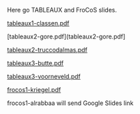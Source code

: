Here go TABLEAUX and FroCoS slides.


[tableaux1-classen.pdf](tableaux1-classen.pdf)

[tableaux2-gore.pdf](tableaux2-gore.pdf]

[tableaux2-truccodalmas.pdf](tableaux2-truccodalmas.pdf)

[tableaux3-butte.pdf](tableaux3-butte.pdf)

[tableaux3-voorneveld.pdf](tableaux3-voorneveld.pdf)


[frocos1-kriegel.pdf](frocos1-kriegel.pdf)

frocos1-alrabbaa will send Google Slides link


